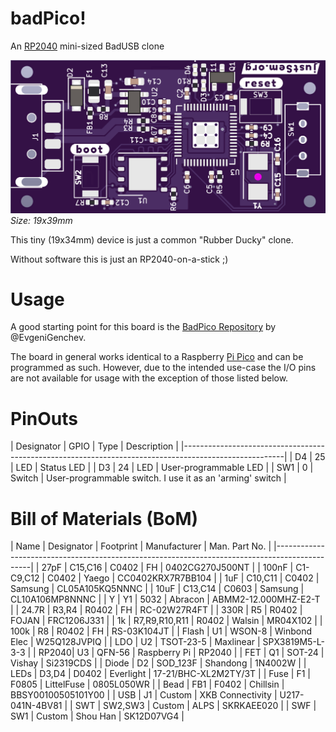 # badPico!
An [RP2040](https://www.raspberrypi.com/products/rp2040/) mini-sized BadUSB clone

![front](Images/Board-Front.png)
_Size: 19x39mm_

This tiny (19x34mm) device is just a common "Rubber Ducky" clone.

Without software this is just an RP2040-on-a-stick ;)


# Usage
A good starting point for this board is the [BadPico Repository](https://github.com/EvgeniGenchev/BadPico) by @EvgeniGenchev.

The board in general works identical to a Raspberry [Pi Pico](https://www.raspberrypi.com/products/raspberry-pi-pico/) and can be programmed as such.
However, due to the intended use-case the I/O pins are not available for usage with the exception of those listed below.


# PinOuts

| Designator	| GPIO  |  Type 	| Description 							|
|-------------------------------------------------------------------------------------------------------|
|  D4		| 25	| LED		| Status LED  							|
|  D3		| 24	| LED		| User-programmable LED 					|
| SW1		| 0	| Switch	| User-programmable switch. I use it as an 'arming' switch 	| 



# Bill of Materials (BoM)
| Name	| Designator	| Footprint	| Manufacturer		| Man. Part No.			|
|-----------------------------------------------------------------------------------------------|
| 27pF	| C15,C16	| C0402		| FH			| 0402CG270J500NT		|
| 100nF | C1-C9,C12	| C0402		| Yaego			| CC0402KRX7R7BB104		|
| 1uF	| C10,C11	| C0402		| Samsung		| CL05A105KQ5NNNC		|
| 10uF	| C13,C14	| C0603		| Samsung		| CL10A106MP8NNNC		| 
| Y	| Y1		| 5032		| Abracon		| ABMM2-12.000MHZ-E2-T 		|
| 24.7R	| R3,R4		| R0402		| FH			| RC-02W27R4FT 			|
| 330R	| R5		| R0402		| FOJAN			| FRC1206J331			|
| 1k	| R7,R9,R10,R11	| R0402		| Walsin		| MR04X102			|
| 100k	| R8		| R0402		| FH			| RS-03K104JT			|
| Flash	| U1		| WSON-8	| Winbond Elec		| W25Q128JVPIQ			|
| LDO	| U2		| TSOT-23-5	| Maxlinear		| SPX3819M5-L-3-3		|
| RP2040| U3		| QFN-56	| Raspberry Pi		| RP2040			|
| FET	| Q1		| SOT-24	| Vishay		| Si2319CDS			|
| Diode	| D2		| SOD_123F	| Shandong		| 1N4002W			|
| LEDs	| D3,D4		| D0402		| Everlight		| 17-21/BHC-XL2M2TY/3T		|
| Fuse	| F1		| F0805		| LittelFuse		| 0805L050WR			|
| Bead	| FB1		| F0402		| Chillsin		| BBSY00100505101Y00		|
| USB	| J1		| Custom	| XKB Connectivity	| U217-041N-4BV81 		|
| SWT	| SW2,SW3	| Custom	| ALPS			| SKRKAEE020			|
| SWF	| SW1		| Custom	| Shou Han		| SK12D07VG4			| 

